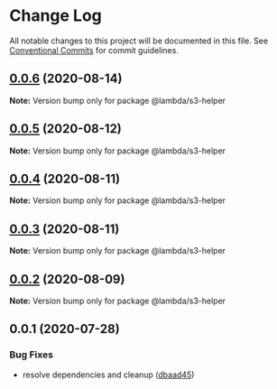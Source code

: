 # Change Log

All notable changes to this project will be documented in this file.
See [Conventional Commits](https://conventionalcommits.org) for commit guidelines.

## [0.0.6](https://git-codecommit.us-west-2.amazonaws.com/v1/repos/Deathstar/compare/@lambda/s3-helper@0.0.5...@lambda/s3-helper@0.0.6) (2020-08-14)

**Note:** Version bump only for package @lambda/s3-helper





## [0.0.5](https://git-codecommit.us-west-2.amazonaws.com/v1/repos/Deathstar/compare/@lambda/s3-helper@0.0.4...@lambda/s3-helper@0.0.5) (2020-08-12)

**Note:** Version bump only for package @lambda/s3-helper





## [0.0.4](https://git-codecommit.us-west-2.amazonaws.com/v1/repos/Deathstar/compare/@lambda/s3-helper@0.0.3...@lambda/s3-helper@0.0.4) (2020-08-11)

**Note:** Version bump only for package @lambda/s3-helper





## [0.0.3](https://git-codecommit.us-west-2.amazonaws.com/v1/repos/Deathstar/compare/@lambda/s3-helper@0.0.2...@lambda/s3-helper@0.0.3) (2020-08-11)

**Note:** Version bump only for package @lambda/s3-helper





## [0.0.2](https://git-codecommit.us-west-2.amazonaws.com/v1/repos/Deathstar/compare/@lambda/s3-helper@0.0.1...@lambda/s3-helper@0.0.2) (2020-08-09)

**Note:** Version bump only for package @lambda/s3-helper





## 0.0.1 (2020-07-28)


### Bug Fixes

* resolve dependencies and cleanup ([dbaad45](https://git-codecommit.us-west-2.amazonaws.com/v1/repos/Deathstar/commits/dbaad4561a93bfaf50b7246fd5a048912059df4f))

